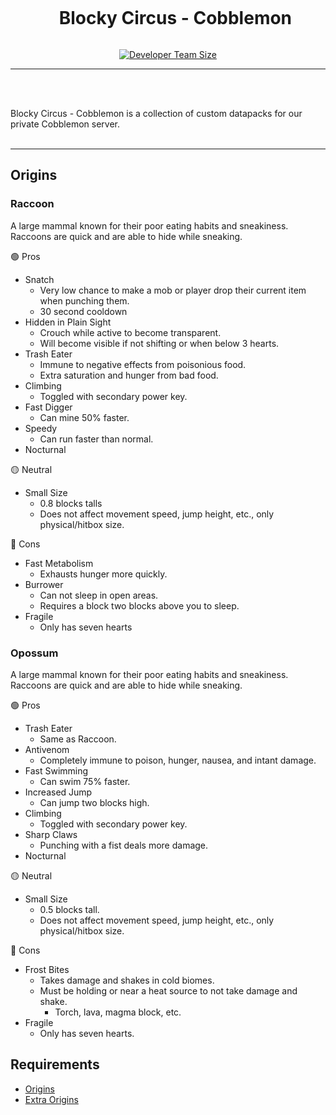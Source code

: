 <div align="center">
<div id="user-content-toc">
  <ul>
    <summary><h1 style="display: inline-block;">Blocky Circus - Cobblemon</h1></summary>
  </ul>
</div>

[![Developer Team Size](https://img.shields.io/github/contributors/DartRuffian/Blocky-Circus-Cobblemon?logo=github&label=Dev%20Team%20Size&labelColor=444D56)](https://github.com/DartRuffian/Blocky-Circus-Cobblemon/graphs/contributors)

</div>

---
<br>
<br>

Blocky Circus - Cobblemon is a collection of custom datapacks for our private Cobblemon server.
<br>
<br>

---

## Origins
### Raccoon
A large mammal known for their poor eating habits and sneakiness. Raccoons are quick and are able to hide while sneaking.

🟢 Pros
- Snatch
  - Very low chance to make a mob or player drop their current item when punching them.
  - 30 second cooldown
- Hidden in Plain Sight
  - Crouch while active to become transparent.
  - Will become visible if not shifting or when below 3 hearts.
- Trash Eater
  - Immune to negative effects from poisonious food.
  - Extra saturation and hunger from bad food.
- Climbing
  - Toggled with secondary power key.
- Fast Digger
  - Can mine 50% faster.
- Speedy
  - Can run faster than normal.
- Nocturnal

🟡 Neutral
- Small Size
  - 0.8 blocks talls
  - Does not affect movement speed, jump height, etc., only physical/hitbox size.

🔴 Cons
- Fast Metabolism
  - Exhausts hunger more quickly.
- Burrower
  - Can not sleep in open areas.
  - Requires a block two blocks above you to sleep.
- Fragile
  - Only has seven hearts

### Opossum
A large mammal known for their poor eating habits and sneakiness. Raccoons are quick and are able to hide while sneaking.

🟢 Pros
- Trash Eater
  - Same as Raccoon.
- Antivenom
  - Completely immune to poison, hunger, nausea, and intant damage.
- Fast Swimming
  - Can swim 75% faster.
- Increased Jump
  - Can jump two blocks high.
- Climbing
  - Toggled with secondary power key.
- Sharp Claws
  - Punching with a fist deals more damage.
- Nocturnal

🟡 Neutral
- Small Size
  - 0.5 blocks tall.
  - Does not affect movement speed, jump height, etc., only physical/hitbox size.

🔴 Cons
- Frost Bites
  - Takes damage and shakes in cold biomes.
  - Must be holding or near a heat source to not take damage and shake.
    - Torch, lava, magma block, etc.
- Fragile
  - Only has seven hearts.

## Requirements
- [Origins](https://modrinth.com/mod/origins)
- [Extra Origins](https://modrinth.com/mod/extra-origins)
